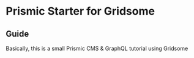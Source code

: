 # Prismic Starter for Gridsome

## Guide

Basically, this is a small Prismic CMS & GraphQL tutorial using Gridsome
